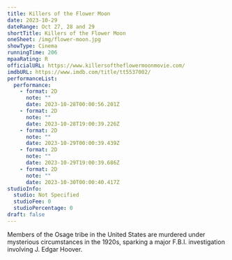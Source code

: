 ```yaml
---
title: Killers of the Flower Moon
date: 2023-10-29
dateRange: Oct 27, 28 and 29
shortTitle: Killers of the Flower Moon
oneSheet: /img/flower-moon.jpg
showType: Cinema
runningTime: 206
mpaaRating: R
officialURL: https://www.killersoftheflowermoonmovie.com/
imdbURL: https://www.imdb.com/title/tt5537002/
performanceList:
  performance:
    - format: 2D
      note: ""
      date: 2023-10-28T00:00:56.201Z
    - format: 2D
      note: ""
      date: 2023-10-28T19:00:39.226Z
    - format: 2D
      note: ""
      date: 2023-10-29T00:00:39.439Z
    - format: 2D
      note: ""
      date: 2023-10-29T19:00:39.686Z
    - format: 2D
      note: ""
      date: 2023-10-30T00:00:40.417Z
studioInfo:
  studio: Not Specified
  studioFee: 0
  studioPercentage: 0
draft: false
---
```

Members of the Osage tribe in the United States are murdered under mysterious circumstances in the 1920s, sparking a major F.B.I. investigation involving J. Edgar Hoover.